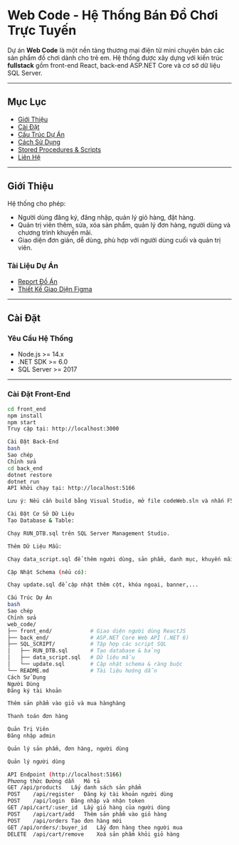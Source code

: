 # Web Code - Hệ Thống Bán Đồ Chơi Trực Tuyến

Dự án **Web Code** là một nền tảng thương mại điện tử mini chuyên bán các sản phẩm đồ chơi dành cho trẻ em. Hệ thống được xây dựng với kiến trúc **fullstack** gồm front-end React, back-end ASP.NET Core và cơ sở dữ liệu SQL Server.

---

## Mục Lục

- [ Giới Thiệu](#-giới-thiệu)
- [ Cài Đặt](#️-cài-đặt)
- [ Cấu Trúc Dự Án](#-cấu-trúc-dự-án)
- [ Cách Sử Dụng](#-cách-sử-dụng)
- [ Stored Procedures & Scripts](#-stored-procedures--scripts)
- [ Liên Hệ](#-liên-hệ)

---

## Giới Thiệu

Hệ thống cho phép:
- Người dùng đăng ký, đăng nhập, quản lý giỏ hàng, đặt hàng.
- Quản trị viên thêm, sửa, xóa sản phẩm, quản lý đơn hàng, người dùng và chương trình khuyến mãi.
- Giao diện đơn giản, dễ dùng, phù hợp với người dùng cuối và quản trị viên.

###  Tài Liệu Dự Án

-  [Report Đồ Án](https://drive.google.com/file/d/1bpE3fy2Fh4wzEoMXDAe_2M0LSuJs5WMe/view?usp=sharing)
-  [Thiết Kế Giao Diện Figma](https://www.figma.com/design/TSmxiPzNUSbEt82IpW4CmH/TOY-STORE-_-NH%C3%93M-3?node-id=37-16004&t=nwzXvvep5ppsbMsj-1)
  
---

## Cài Đặt

### Yêu Cầu Hệ Thống

- Node.js >= 14.x
- .NET SDK >= 6.0
- SQL Server >= 2017

---

### Cài Đặt Front-End

```bash
cd front_end
npm install
npm start
Truy cập tại: http://localhost:3000

Cài Đặt Back-End
bash
Sao chép
Chỉnh sửa
cd back_end
dotnet restore
dotnet run
API khởi chạy tại: http://localhost:5166

Lưu ý: Nếu cần build bằng Visual Studio, mở file codeWeb.sln và nhấn F5.

Cài Đặt Cơ Sở Dữ Liệu
Tạo Database & Table:

Chạy RUN_DTB.sql trên SQL Server Management Studio.

Thêm Dữ Liệu Mẫu:

Chạy data_script.sql để thêm người dùng, sản phẩm, danh mục, khuyến mãi.

Cập Nhật Schema (nếu có):

Chạy update.sql để cập nhật thêm cột, khóa ngoại, banner,...

Cấu Trúc Dự Án
bash
Sao chép
Chỉnh sửa
web_code/
├── front_end/            # Giao diện người dùng ReactJS
├── back_end/             # ASP.NET Core Web API (.NET 6)
├── SQL_SCRIPT/           # Tập hợp các script SQL
│   ├── RUN_DTB.sql       # Tạo database & bảng
│   ├── data_script.sql   # Dữ liệu mẫu
│   └── update.sql        # Cập nhật schema & ràng buộc
└── README.md             # Tài liệu hướng dẫn
Cách Sử Dụng
Người Dùng
Đăng ký tài khoản

Thêm sản phẩm vào giỏ và mua hànghàng

Thanh toán đơn hàng

Quản Trị Viên
Đăng nhập admin

Quản lý sản phẩm, đơn hàng, người dùng

Quản lý người dùng

API Endpoint (http://localhost:5166)
Phương thức	Đường dẫn	Mô tả
GET	/api/products	Lấy danh sách sản phẩm
POST	/api/register	Đăng ký tài khoản người dùng
POST	/api/login	Đăng nhập và nhận token
GET	/api/cart/:user_id	Lấy giỏ hàng của người dùng
POST	/api/cart/add	Thêm sản phẩm vào giỏ hàng
POST	/api/orders	Tạo đơn hàng mới
GET	/api/orders/:buyer_id	Lấy đơn hàng theo người mua
DELETE	/api/cart/remove	Xoá sản phẩm khỏi giỏ hàng

